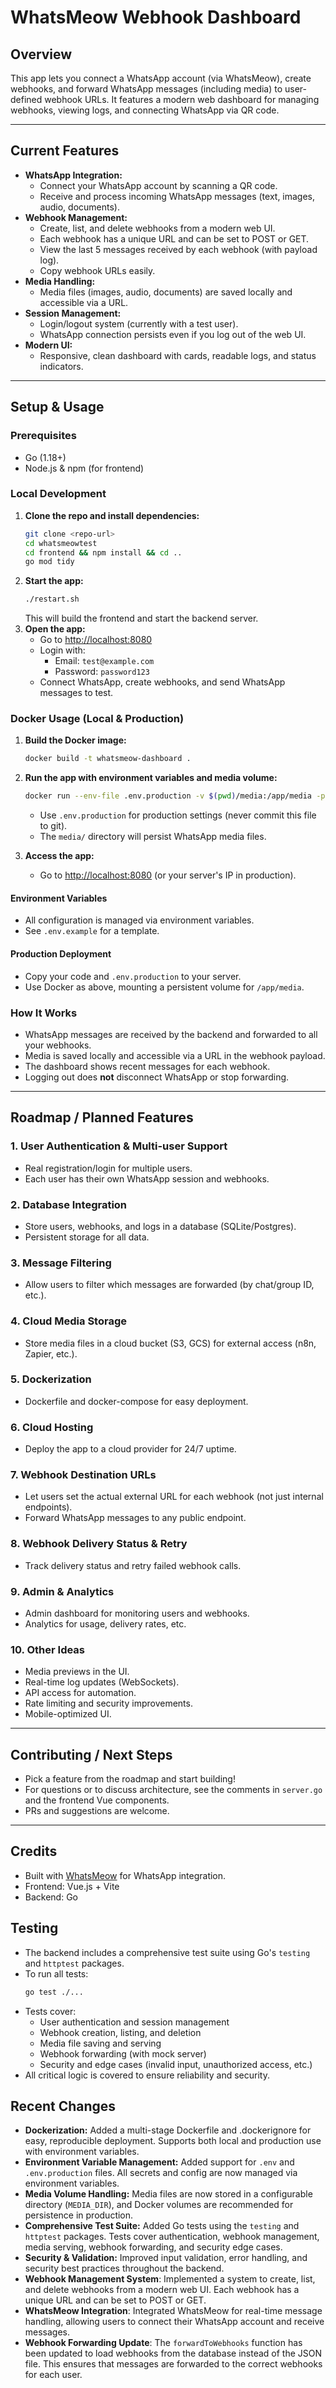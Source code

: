# WhatsMeow Webhook Dashboard

## Overview
This app lets you connect a WhatsApp account (via WhatsMeow), create webhooks, and forward WhatsApp messages (including media) to user-defined webhook URLs. It features a modern web dashboard for managing webhooks, viewing logs, and connecting WhatsApp via QR code.

---

## Current Features

- **WhatsApp Integration:**
  - Connect your WhatsApp account by scanning a QR code.
  - Receive and process incoming WhatsApp messages (text, images, audio, documents).
- **Webhook Management:**
  - Create, list, and delete webhooks from a modern web UI.
  - Each webhook has a unique URL and can be set to POST or GET.
  - View the last 5 messages received by each webhook (with payload log).
  - Copy webhook URLs easily.
- **Media Handling:**
  - Media files (images, audio, documents) are saved locally and accessible via a URL.
- **Session Management:**
  - Login/logout system (currently with a test user).
  - WhatsApp connection persists even if you log out of the web UI.
- **Modern UI:**
  - Responsive, clean dashboard with cards, readable logs, and status indicators.

---

## Setup & Usage

### Prerequisites
- Go (1.18+)
- Node.js & npm (for frontend)

### Local Development
1. **Clone the repo and install dependencies:**
   ```sh
   git clone <repo-url>
   cd whatsmeowtest
   cd frontend && npm install && cd ..
   go mod tidy
   ```
2. **Start the app:**
   ```sh
   ./restart.sh
   ```
   This will build the frontend and start the backend server.
3. **Open the app:**
   - Go to [http://localhost:8080](http://localhost:8080)
   - Login with:
     - Email: `test@example.com`
     - Password: `password123`
   - Connect WhatsApp, create webhooks, and send WhatsApp messages to test.

### Docker Usage (Local & Production)

1. **Build the Docker image:**
   ```sh
   docker build -t whatsmeow-dashboard .
   ```

2. **Run the app with environment variables and media volume:**
   ```sh
   docker run --env-file .env.production -v $(pwd)/media:/app/media -p 8080:8080 whatsmeow-dashboard
   ```

   - Use `.env.production` for production settings (never commit this file to git).
   - The `media/` directory will persist WhatsApp media files.

3. **Access the app:**
   - Go to [http://localhost:8080](http://localhost:8080) (or your server's IP in production).

#### **Environment Variables**
- All configuration is managed via environment variables.
- See `.env.example` for a template.

#### **Production Deployment**
- Copy your code and `.env.production` to your server.
- Use Docker as above, mounting a persistent volume for `/app/media`.

### How It Works
- WhatsApp messages are received by the backend and forwarded to all your webhooks.
- Media is saved locally and accessible via a URL in the webhook payload.
- The dashboard shows recent messages for each webhook.
- Logging out does **not** disconnect WhatsApp or stop forwarding.

---

## Roadmap / Planned Features

### 1. **User Authentication & Multi-user Support**
- Real registration/login for multiple users.
- Each user has their own WhatsApp session and webhooks.

### 2. **Database Integration**
- Store users, webhooks, and logs in a database (SQLite/Postgres).
- Persistent storage for all data.

### 3. **Message Filtering**
- Allow users to filter which messages are forwarded (by chat/group ID, etc.).

### 4. **Cloud Media Storage**
- Store media files in a cloud bucket (S3, GCS) for external access (n8n, Zapier, etc.).

### 5. **Dockerization**
- Dockerfile and docker-compose for easy deployment.

### 6. **Cloud Hosting**
- Deploy the app to a cloud provider for 24/7 uptime.

### 7. **Webhook Destination URLs**
- Let users set the actual external URL for each webhook (not just internal endpoints).
- Forward WhatsApp messages to any public endpoint.

### 8. **Webhook Delivery Status & Retry**
- Track delivery status and retry failed webhook calls.

### 9. **Admin & Analytics**
- Admin dashboard for monitoring users and webhooks.
- Analytics for usage, delivery rates, etc.

### 10. **Other Ideas**
- Media previews in the UI.
- Real-time log updates (WebSockets).
- API access for automation.
- Rate limiting and security improvements.
- Mobile-optimized UI.

---

## Contributing / Next Steps
- Pick a feature from the roadmap and start building!
- For questions or to discuss architecture, see the comments in `server.go` and the frontend Vue components.
- PRs and suggestions are welcome.

---

## Credits
- Built with [WhatsMeow](https://github.com/tulir/whatsmeow) for WhatsApp integration.
- Frontend: Vue.js + Vite
- Backend: Go

## Testing

- The backend includes a comprehensive test suite using Go's `testing` and `httptest` packages.
- To run all tests:
  ```sh
  go test ./...
  ```
- Tests cover:
  - User authentication and session management
  - Webhook creation, listing, and deletion
  - Media file saving and serving
  - Webhook forwarding (with mock server)
  - Security and edge cases (invalid input, unauthorized access, etc.)
- All critical logic is covered to ensure reliability and security.

## Recent Changes

- **Dockerization:** Added a multi-stage Dockerfile and .dockerignore for easy, reproducible deployment. Supports both local and production use with environment variables.
- **Environment Variable Management:** Added support for `.env` and `.env.production` files. All secrets and config are now managed via environment variables.
- **Media Volume Handling:** Media files are now stored in a configurable directory (`MEDIA_DIR`), and Docker volumes are recommended for persistence in production.
- **Comprehensive Test Suite:** Added Go tests using the `testing` and `httptest` packages. Tests cover authentication, webhook management, media serving, webhook forwarding, and security edge cases.
- **Security & Validation:** Improved input validation, error handling, and security best practices throughout the backend.
- **Webhook Management System**: Implemented a system to create, list, and delete webhooks from a modern web UI. Each webhook has a unique URL and can be set to POST or GET.
- **WhatsMeow Integration**: Integrated WhatsMeow for real-time message handling, allowing users to connect their WhatsApp account and receive messages.
- **Webhook Forwarding Update**: The `forwardToWebhooks` function has been updated to load webhooks from the database instead of the JSON file. This ensures that messages are forwarded to the correct webhooks for each user. 